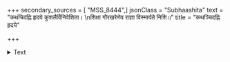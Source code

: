 +++
secondary_sources = [ "MSS_8444",]
jsonClass = "Subhaashita"
text = "कथंचिदह्नि हृदये कुशलैर्विनिवेशिता।  \nशिक्षा गौरखरेणेव राज्ञा विस्मार्यते निशि॥"
title = "कथञ्चिदह्नि हृदये"

+++

<details><summary>Text</summary>

कथंचिदह्नि हृदये कुशलैर्विनिवेशिता।  
शिक्षा गौरखरेणेव राज्ञा विस्मार्यते निशि॥
</details>
